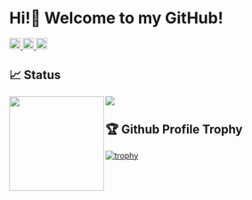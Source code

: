 # Hi!👋 Welcome to my GitHub!

<p align="left">
  <a href="https://github.com/rem0930">
    <img height="20" src="https://komarev.com/ghpvc/?username=rem0930" />
  </a>
  <a href="http://qiita.com/Muse_06">
    <img height="20" src="https://qiita-badge.apiapi.app/s/Muse_06/posts.svg" />
  </a>
  <//qiita.com/Muse_06">
    <img height="20" src="https://qiita-badge.apiapi.app/s/Muse_06/contributions.svg" />
  </a>
</p>


## 📈 Status

<div>
  <img height="170" align="left" src="https://github-readme-stats.vercel.app/api?username=rem0930&count_private=true&include_all_commits=true" />
  <img src="https://github-readme-stats.vercel.app/api/top-langs/?username=rem0930&layout=compact" />
</div>


## 🏆 Github Profile Trophy
[![trophy](https://github-profile-trophy.vercel.app/?username=rem0930&theme=onedark)](https://github.com/rem0930/github-profile-trophy)



